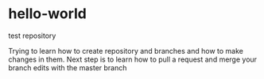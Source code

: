 # hello-world
test repository

Trying to learn how to create repository and branches and how to make changes in them.
Next step is to learn how to pull a request and merge your branch edits with the master branch
